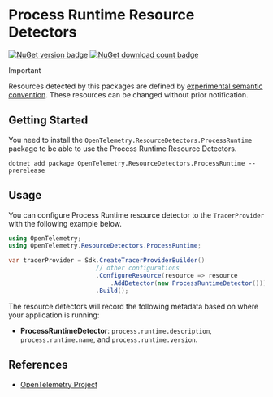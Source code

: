 # Process Runtime Resource Detectors

[![NuGet version badge](https://img.shields.io/nuget/v/OpenTelemetry.ResourceDetectors.ProcessRuntime)](https://www.nuget.org/packages/OpenTelemetry.ResourceDetectors.ProcessRuntime)
[![NuGet download count badge](https://img.shields.io/nuget/dt/OpenTelemetry.ResourceDetectors.ProcessRuntime)](https://www.nuget.org/packages/OpenTelemetry.ResourceDetectors.ProcessRuntime)

> [!IMPORTANT]
> Resources detected by this packages are defined by [experimental semantic convention](https://github.com/open-telemetry/semantic-conventions/blob/v1.24.0/docs/resource/process.md#process-runtimes).
> These resources can be changed without prior notification.

## Getting Started

You need to install the
`OpenTelemetry.ResourceDetectors.ProcessRuntime` package to be able to use the
Process Runtime Resource Detectors.

```shell
dotnet add package OpenTelemetry.ResourceDetectors.ProcessRuntime --prerelease
```

## Usage

You can configure Process Runtime resource detector to
the `TracerProvider` with the following example below.

```csharp
using OpenTelemetry;
using OpenTelemetry.ResourceDetectors.ProcessRuntime;

var tracerProvider = Sdk.CreateTracerProviderBuilder()
                        // other configurations
                        .ConfigureResource(resource => resource
                            .AddDetector(new ProcessRuntimeDetector()))
                        .Build();
```

The resource detectors will record the following metadata based on where
your application is running:

- **ProcessRuntimeDetector**: `process.runtime.description`, `process.runtime.name`,
  and `process.runtime.version`.

## References

- [OpenTelemetry Project](https://opentelemetry.io/)
